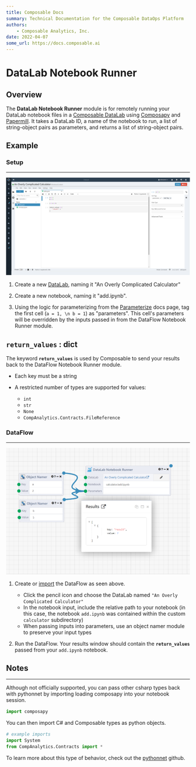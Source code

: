 ```yaml
---
title: Composable Docs
summary: Technical Documentation for the Composable DataOps Platform
authors:
    - Composable Analytics, Inc.
date: 2022-04-07
some_url: https://docs.composable.ai
---
```


# DataLab Notebook Runner

## Overview

The **DataLab Notebook Runner** module is for remotely running your DataLab notebook files in a [Composable DataLab](../../DataLabs/Overview.md) using [Composapy](https://github.com/ComposableAnalytics/ComposaPy) and [Papermill](https://github.com/nteract/papermill). It takes a DataLab ID, a name of the notebook to run, a list of string-object pairs as parameters, and returns a list of string-object pairs.


## Example

### Setup
----
![!DataLabs Notebook Example](img/DataLabNotebookRunner.CalculatorNotebook.png)

1) Create a new [DataLab](../../DataLabs/Overview.md), naming it "An Overly Complicated Calculator"

2) Create a new notebook, naming it "add.ipynb".

3) Using the logic for parameterizing from the [Parameterize](https://papermill.readthedocs.io/en/latest/usage-parameterize.html) docs page, tag the first cell (`a = 1, \n b = 1`) as "parameters". This cell's parameters will be overridden by the inputs passed in from the DataFlow Notebook Runner module.


## **`return_values`** : dict
The keyword **`return_values`** is used by Composable to send your results back to the DataFlow Notebook Runner module.

- Each key must be a string

- A restricted number of types are supported for values:
    - `int`
    - `str`
    - `None`
    - `CompAnalytics.Contracts.FileReference`


### DataFlow
----
![!DataLabs Notebook Runner DataFlow Example](img/DataLabNotebookRunner.DataFlow.png)

1) Create or <a href = "https://raw.githubusercontent.com/ComposableAnalytics/Docs/master/docs/DataFlows/09.Module-Details/files/DataLabNotebookRunnerExample.json" download>import</a> the DataFlow as seen above.
    - Click the pencil icon and choose the DataLab named `"An Overly Complicated Calculator"`
    - In the notebook input, include the relative path to your notebook (in this case, the notebook `add.ipynb` was contained within the custom `calculator` subdirectory)
    - When passing inputs into parameters, use an object namer module to preserve your input types

2) Run the DataFlow. Your results window should contain the **`return_values`** passed from your `add.ipynb` notebook.


## Notes
----

Although not officially supported, you can pass other csharp types back with pythonnet by importing loading composapy into your notebook session.
```python
import composapy
``` 

You can then import C# and Composable types as python objects.
```python
# example imports
import System
from CompAnalytics.Contracts import *
```

To learn more about this type of behavior, check out the [pythonnet](https://github.com/pythonnet/pythonnet) github.
